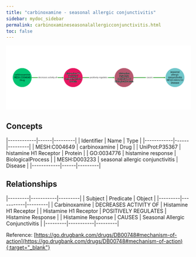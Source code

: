 ```yaml
---
title: "carbinoxamine - seasonal allergic conjunctivitis"
sidebar: mydoc_sidebar
permalink: carbinoxamineseasonalallergicconjunctivitis.html
toc: false 
---
```


![Path Visualization](/images/carbinoxamineseasonalallergicconjunctivitis.png)

## Concepts

|------------|------|---------|
| Identifier | Name | Type    |
|------------|------|---------|
| MESH:C004649 | carbinoxamine | Drug |
| UniProt:P35367 | histamine H1 Receptor | Protein |
| GO:0034776 | histamine response | BiologicalProcess |
| MESH:D003233 | seasonal allergic conjunctivitis | Disease |
|------------|------|---------|

## Relationships

|---------|-----------|---------|
| Subject | Predicate | Object  |
|---------|-----------|---------|
| Carbinoxamine | DECREASES ACTIVITY OF | Histamine H1 Receptor |
| Histamine H1 Receptor | POSITIVELY REGULATES | Histamine Response |
| Histamine Response | CAUSES | Seasonal Allergic Conjunctivitis |
|---------|-----------|---------|

Reference: [https://go.drugbank.com/drugs/DB00748#mechanism-of-action](https://go.drugbank.com/drugs/DB00748#mechanism-of-action){:target="_blank"}